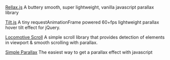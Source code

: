 
[Rellax.js](https://github.com/dixonandmoe/rellax)
A buttery smooth, super lightweight, vanilla javascript parallax library

[Tilt.js](http://gijsroge.github.io/tilt.js/)
A tiny requestAnimationFrame powered 60+fps lightweight parallax hover tilt effect for jQuery.

[Locomotive Scroll](https://locomotivemtl.github.io/locomotive-scroll/)
A simple scroll library that provides detection of elements in viewport & smooth scrolling with parallax.

[Simple Parallax](https://simpleparallax.com/)
The easiest way to get a parallax effect with javascript
